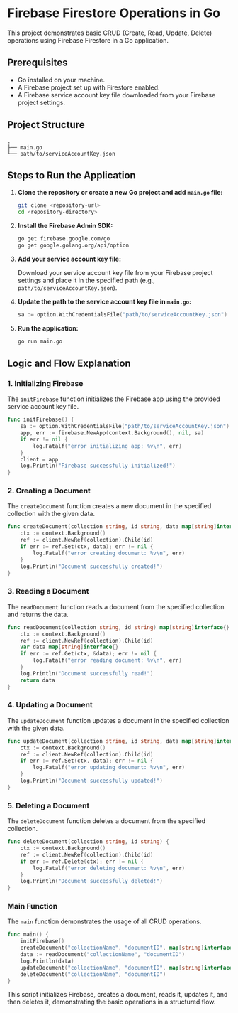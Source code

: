 # Firebase Firestore Operations in Go

This project demonstrates basic CRUD (Create, Read, Update, Delete) operations using Firebase Firestore in a Go application.

## Prerequisites

- Go installed on your machine.
- A Firebase project set up with Firestore enabled.
- A Firebase service account key file downloaded from your Firebase project settings.

## Project Structure

```
.
├── main.go
└── path/to/serviceAccountKey.json
```

## Steps to Run the Application

1. **Clone the repository or create a new Go project and add `main.go` file:**

    ```sh
    git clone <repository-url>
    cd <repository-directory>
    ```

2. **Install the Firebase Admin SDK:**

    ```sh
    go get firebase.google.com/go
    go get google.golang.org/api/option
    ```

3. **Add your service account key file:**

    Download your service account key file from your Firebase project settings and place it in the specified path (e.g., `path/to/serviceAccountKey.json`).

4. **Update the path to the service account key file in `main.go`:**

    ```go
    sa := option.WithCredentialsFile("path/to/serviceAccountKey.json")
    ```

5. **Run the application:**

    ```sh
    go run main.go
    ```

## Logic and Flow Explanation

### 1. Initializing Firebase

The `initFirebase` function initializes the Firebase app using the provided service account key file.

```go
func initFirebase() {
    sa := option.WithCredentialsFile("path/to/serviceAccountKey.json")
    app, err := firebase.NewApp(context.Background(), nil, sa)
    if err != nil {
        log.Fatalf("error initializing app: %v\n", err)
    }
    client = app
    log.Println("Firebase successfully initialized!")
}
```

### 2. Creating a Document

The `createDocument` function creates a new document in the specified collection with the given data.

```go
func createDocument(collection string, id string, data map[string]interface{}) {
    ctx := context.Background()
    ref := client.NewRef(collection).Child(id)
    if err := ref.Set(ctx, data); err != nil {
        log.Fatalf("error creating document: %v\n", err)
    }
    log.Println("Document successfully created!")
}
```

### 3. Reading a Document

The `readDocument` function reads a document from the specified collection and returns the data.

```go
func readDocument(collection string, id string) map[string]interface{} {
    ctx := context.Background()
    ref := client.NewRef(collection).Child(id)
    var data map[string]interface{}
    if err := ref.Get(ctx, &data); err != nil {
        log.Fatalf("error reading document: %v\n", err)
    }
    log.Println("Document successfully read!")
    return data
}
```

### 4. Updating a Document

The `updateDocument` function updates a document in the specified collection with the given data.

```go
func updateDocument(collection string, id string, data map[string]interface{}) {
    ctx := context.Background()
    ref := client.NewRef(collection).Child(id)
    if err := ref.Set(ctx, data); err != nil {
        log.Fatalf("error updating document: %v\n", err)
    }
    log.Println("Document successfully updated!")
}
```

### 5. Deleting a Document

The `deleteDocument` function deletes a document from the specified collection.

```go
func deleteDocument(collection string, id string) {
    ctx := context.Background()
    ref := client.NewRef(collection).Child(id)
    if err := ref.Delete(ctx); err != nil {
        log.Fatalf("error deleting document: %v\n", err)
    }
    log.Println("Document successfully deleted!")
}
```

### Main Function

The `main` function demonstrates the usage of all CRUD operations.

```go
func main() {
    initFirebase()
    createDocument("collectionName", "documentID", map[string]interface{}{"field": "value"})
    data := readDocument("collectionName", "documentID")
    log.Println(data)
    updateDocument("collectionName", "documentID", map[string]interface{}{"field": "new value"})
    deleteDocument("collectionName", "documentID")
}
```

This script initializes Firebase, creates a document, reads it, updates it, and then deletes it, demonstrating the basic operations in a structured flow.